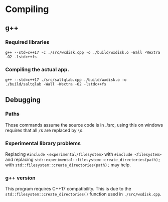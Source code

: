# Compiling

## g++

### Required libraries

```
g++ --std=c++17 -c ./src/wxdisk.cpp -o ./build/wxdisk.o -Wall -Wextra -O2 -lstdc++fs
```

### Compiling the actual app.

```
g++ --std=c++17 ./src/saltqlab.cpp ./build/wxdisk.o -o ./build/saltqlab -Wall -Wextra -O2 -lstdc++fs
```

## Debugging

### Paths

Those commands assume the source code is in ./src, using this on windows requires that all ```/```s are replaced by ```\```s.

### Experimental library problems

Replacing ```#include <experimental/filesystem>``` with ```#include <filesystem>``` and replacing ```std::experimental::filesystem::create_directories(path);``` with ```std::filesystem::create_directories(path);``` may help.

### g++ version

This program requires C++17 compatibility. This is due to the ```std::filesystem::create_directories()``` function used in ```./src/wxdisk.cpp```.